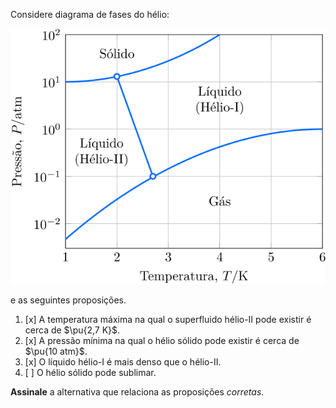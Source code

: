 Considere diagrama de fases do hélio:

![Figura do problema 2C07.](2C07-1P.svg)

e as seguintes proposições.

1. [x] A temperatura máxima na qual o superfluido hélio-II pode existir é cerca de $\pu{2,7 K}$.
2. [x] A pressão mínima na qual o hélio sólido pode existir é cerca de $\pu{10 atm}$.
3. [x] O líquido hélio-I é mais denso que o hélio-II.
4. [ ] O hélio sólido pode sublimar. 

**Assinale** a alternativa que relaciona as proposições *corretas*.
